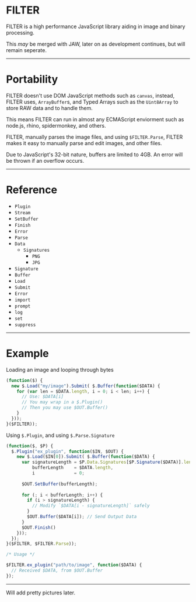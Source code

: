# FILTER
FILTER is a high performance JavaScript library aiding in image and binary processing.

This *may* be merged with JAW, later on as development continues, but will remain seperate.

---
# Portability

FILTER doesn't use DOM JavaScript methods such as `canvas`, instead, FILTER uses, `ArrayBuffer`s, and Typed Arrays such as the `Uint8Array` to store RAW data and to handle them.

This means FILTER can run in almost any ECMAScript enviorment such as node.js, rhino, spidermonkey, and others.

FILTER, manually parses the image files, and using `$FILTER.Parse`, FILTER makes it easy to manually parse and edit images, and other files.

Due to JavaScript's 32-bit nature, buffers are limited to 4GB. An error will be thrown if an overflow occurs.

---
# Reference

 - `Plugin`
 - `Stream`
  - `SetBuffer`
  - `Finish`
  - `Error`
 - `Parse`
  - `Data`
    - `Signatures`
      - `PNG`
      - `JPG`
  - `Signature`
 - `Buffer`
 - `Load`
  - `Submit`
 - `Error`
  - `import`
  - `prompt`
  - `log`
  - `set`
  - `suppress`

---
# Example

Loading an image and looping through bytes

```js
(function($) {
  new $.Load("my/image").Submit( $.Buffer(function($DATA) {
    for (var len = $DATA.length, i = 0; i < len; i++) {
      // Use: $DATA[i]
      // You may wrap in a $.Plugin()
      // Then you may use $OUT.Buffer()
    }
  }));
}($FILTER));
```

Using `$.Plugin`, and using `$.Parse.Signature`

```js
(function($, $P) {
  $.Plugin("ex_plugin", function($IN, $OUT) {
    new $.Load($IN[0]).Submit( $.Buffer(function($DATA) {
      var signatureLength = $P.Data.Signatures[$P.Signature($DATA)].length,
          bufferLength    = $DATA.length,
          i               = 0;
      
      $OUT.SetBuffer(bufferLength);
      
      for (; i < bufferLength; i++) {
        if (i > signatureLength) {
          // Modify `$DATA[i - signatureLength]` safely
        }
        $OUT.Buffer($DATA[i]); // Send Output Data
      }
      $OUT.Finish()
    }));
  });
}($FILTER, $FILTER.Parse));

/* Usage */

$FILTER.ex_plugin("path/to/image", function($DATA) {
  // Received $DATA, from $OUT.Buffer
});

```

---

Will add pretty pictures later.
